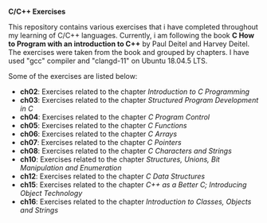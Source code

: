 **C/C++ Exercises**

This repository contains various exercises that i have completed throughout my learning of C/C++ languages.
Currently, i am following the book **C How to Program with an introduction to C++** by Paul Deitel and Harvey Deitel.
The exercises were taken from the book and grouped by chapters. I have used "gcc" compiler and "clangd-11" on Ubuntu 18.04.5 LTS.

Some of the exercises are listed below:

- **ch02**: Exercises related to the chapter *Introduction to C Programming*
- **ch03**: Exercises related to the chapter *Structured Program Development in C*
- **ch04**: Exercises related to the chapter *C Program Control*
- **ch05**: Exercises related to the chapter *C Functions*
- **ch06**: Exercises related to the chapter *C Arrays*
- **ch07**: Exercises related to the chapter *C Pointers*
- **ch08**: Exercises related to the chapter *C Characters and Strings*
- **ch10**: Exercises related to the chapter *Structures, Unions, Bit Manipulation and Enumeration*
- **ch12**: Exercises related to the chapter *C Data Structures*
- **ch15**: Exercises related to the chapter *C++ as a Better C; Introducing Object Technology*
- **ch16**: Exercises related to the chapter *Introduction to Classes, Objects and Strings*



